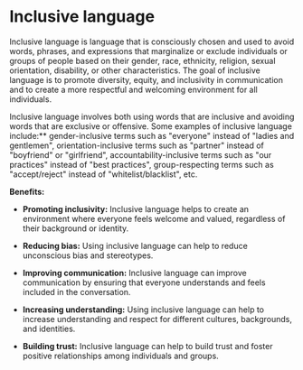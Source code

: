 # Inclusive language

Inclusive language is language that is consciously chosen and used to avoid words, phrases, and expressions that marginalize or exclude individuals or groups of people based on their gender, race, ethnicity, religion, sexual orientation, disability, or other characteristics. The goal of inclusive language is to promote diversity, equity, and inclusivity in communication and to create a more respectful and welcoming environment for all individuals.

Inclusive language involves both using words that are inclusive and avoiding words that are exclusive or offensive. Some examples of inclusive language include:** gender-inclusive terms such as "everyone" instead of "ladies and gentlemen", orientation-inclusive terms such as "partner" instead of "boyfriend" or "girlfriend", accountability-inclusive terms such as "our practices" instead of "best practices", group-respecting terms such as "accept/reject" instead of "whitelist/blacklist", etc.

**Benefits:**

* **Promoting inclusivity:** Inclusive language helps to create an environment where everyone feels welcome and valued, regardless of their background or identity.

* **Reducing bias:** Using inclusive language can help to reduce unconscious bias and stereotypes.

* **Improving communication:** Inclusive language can improve communication by ensuring that everyone understands and feels included in the conversation.

* **Increasing understanding:** Using inclusive language can help to increase understanding and respect for different cultures, backgrounds, and identities.

* **Building trust:** Inclusive language can help to build trust and foster positive relationships among individuals and groups.
